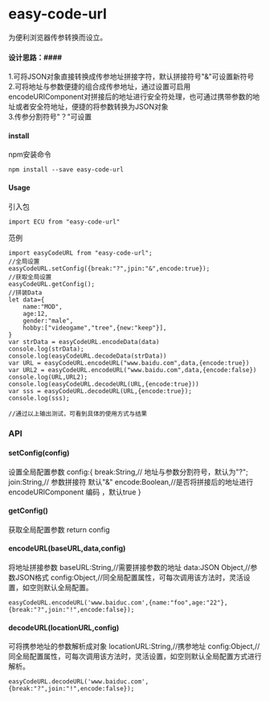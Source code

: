 # easy-code-url #

为便利浏览器传参转换而设立。<br>

#### 设计思路：####
1.可将JSON对象直接转换成传参地址拼接字符，默认拼接符号"&"可设置新符号<br>
2.可将地址与参数便捷的组合成传参地址，通过设置可启用encodeURIComponent对拼接后的地址进行安全符处理，也可通过携带参数的地址或者安全符地址，便捷的将参数转换为JSON对象<br>
3.传参分割符号"？"可设置<br>

#### install ####
npm安装命令
```
npm install --save easy-code-url
```

#### Usage ####

引入包
```
import ECU from "easy-code-url"
```

范例

```
import easyCodeURL from "easy-code-url";
//全局设置
easyCodeURL.setConfig({break:"?",jpin:"&",encode:true});
//获取全局设置
easyCodeURL.getConfig();
//拼装Data
let data={
    name:"MOD",
    age:12,
    gender:"male",
    hobby:["videogame","tree",{new:"keep"}],
}
var strData = easyCodeURL.encodeData(data)
console.log(strData);
console.log(easyCodeURL.decodeData(strData))
var URL = easyCodeURL.encodeURL("www.baidu.com",data,{encode:true})
var URL2 = easyCodeURL.encodeURL("www.baidu.com",data,{encode:false})
console.log(URL,URL2);
console.log(easyCodeURL.decodeURL(URL,{encode:true}))
var sss = easyCodeURL.decodeURL(URL,{encode:true});
console.log(sss);

//通过以上输出测试，可看到具体的使用方式与结果

```

### API ###
#### setConfig(config)<br> ####
设置全局配置参数
config:{
    break:String,// 地址与参数分割符号，默认为"?";
    join:String,// 参数拼接符 默认"&"
    encode:Boolean,//是否将拼接后的地址进行 encodeURIComponent 编码 ，默认true
}
#### getConfig()<br> ####
获取全局配置参数 return config

#### encodeURL(baseURL,data,config)<br> #### 
将地址拼接参数
baseURL:String,//需要拼接参数的地址
data:JSON Object,//参数JSON格式
config:Object,//同全局配置属性，可每次调用该方法时，灵活设置，如空则默认全局配置。

```
easyCodeURL.encodeURL('www.baiduc.com',{name:"foo",age:"22"},{break:"?",join:"!",encode:false});
```

#### decodeURL(locationURL,config)<br> #### 
可将携参地址的参数解析成对象
locationURL:String,//携参地址
config:Object,//同全局配置属性，可每次调用该方法时，灵活设置，如空则默认全局配置方式进行解析。

```
easyCodeURL.decodeURL('www.baiduc.com',{break:"?",join:"!",encode:false});
```